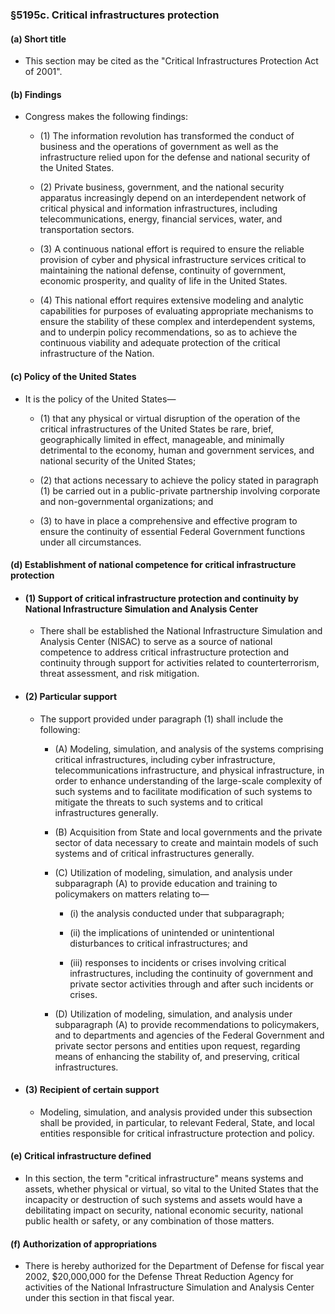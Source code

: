 ### §5195c. Critical infrastructures protection
#### (a) Short title
* This section may be cited as the "Critical Infrastructures Protection Act of 2001".

#### (b) Findings
* Congress makes the following findings:

  * (1) The information revolution has transformed the conduct of business and the operations of government as well as the infrastructure relied upon for the defense and national security of the United States.

  * (2) Private business, government, and the national security apparatus increasingly depend on an interdependent network of critical physical and information infrastructures, including telecommunications, energy, financial services, water, and transportation sectors.

  * (3) A continuous national effort is required to ensure the reliable provision of cyber and physical infrastructure services critical to maintaining the national defense, continuity of government, economic prosperity, and quality of life in the United States.

  * (4) This national effort requires extensive modeling and analytic capabilities for purposes of evaluating appropriate mechanisms to ensure the stability of these complex and interdependent systems, and to underpin policy recommendations, so as to achieve the continuous viability and adequate protection of the critical infrastructure of the Nation.

#### (c) Policy of the United States
* It is the policy of the United States—

  * (1) that any physical or virtual disruption of the operation of the critical infrastructures of the United States be rare, brief, geographically limited in effect, manageable, and minimally detrimental to the economy, human and government services, and national security of the United States;

  * (2) that actions necessary to achieve the policy stated in paragraph (1) be carried out in a public-private partnership involving corporate and non-governmental organizations; and

  * (3) to have in place a comprehensive and effective program to ensure the continuity of essential Federal Government functions under all circumstances.

#### (d) Establishment of national competence for critical infrastructure protection
* #### (1) Support of critical infrastructure protection and continuity by National Infrastructure Simulation and Analysis Center
  * There shall be established the National Infrastructure Simulation and Analysis Center (NISAC) to serve as a source of national competence to address critical infrastructure protection and continuity through support for activities related to counterterrorism, threat assessment, and risk mitigation.

* #### (2) Particular support
  * The support provided under paragraph (1) shall include the following:

    * (A) Modeling, simulation, and analysis of the systems comprising critical infrastructures, including cyber infrastructure, telecommunications infrastructure, and physical infrastructure, in order to enhance understanding of the large-scale complexity of such systems and to facilitate modification of such systems to mitigate the threats to such systems and to critical infrastructures generally.

    * (B) Acquisition from State and local governments and the private sector of data necessary to create and maintain models of such systems and of critical infrastructures generally.

    * (C) Utilization of modeling, simulation, and analysis under subparagraph (A) to provide education and training to policymakers on matters relating to—

      * (i) the analysis conducted under that subparagraph;

      * (ii) the implications of unintended or unintentional disturbances to critical infrastructures; and

      * (iii) responses to incidents or crises involving critical infrastructures, including the continuity of government and private sector activities through and after such incidents or crises.


    * (D) Utilization of modeling, simulation, and analysis under subparagraph (A) to provide recommendations to policymakers, and to departments and agencies of the Federal Government and private sector persons and entities upon request, regarding means of enhancing the stability of, and preserving, critical infrastructures.

* #### (3) Recipient of certain support
  * Modeling, simulation, and analysis provided under this subsection shall be provided, in particular, to relevant Federal, State, and local entities responsible for critical infrastructure protection and policy.

#### (e) Critical infrastructure defined
* In this section, the term "critical infrastructure" means systems and assets, whether physical or virtual, so vital to the United States that the incapacity or destruction of such systems and assets would have a debilitating impact on security, national economic security, national public health or safety, or any combination of those matters.

#### (f) Authorization of appropriations
* There is hereby authorized for the Department of Defense for fiscal year 2002, $20,000,000 for the Defense Threat Reduction Agency for activities of the National Infrastructure Simulation and Analysis Center under this section in that fiscal year.